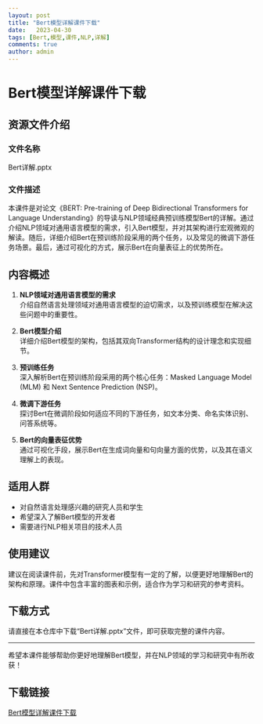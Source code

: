 ```yaml
---
layout: post
title: "Bert模型详解课件下载"
date:   2023-04-30
tags: [Bert,模型,课件,NLP,详解]
comments: true
author: admin
---
```

# Bert模型详解课件下载

## 资源文件介绍

### 文件名称
Bert详解.pptx

### 文件描述
本课件是对论文《BERT: Pre-training of Deep Bidirectional Transformers for Language Understanding》的导读与NLP领域经典预训练模型Bert的详解。通过介绍NLP领域对通用语言模型的需求，引入Bert模型，并对其架构进行宏观微观的解读。随后，详细介绍Bert在预训练阶段采用的两个任务，以及常见的微调下游任务场景。最后，通过可视化的方式，展示Bert在向量表征上的优势所在。

## 内容概述

1. **NLP领域对通用语言模型的需求**  
   介绍自然语言处理领域对通用语言模型的迫切需求，以及预训练模型在解决这些问题中的重要性。

2. **Bert模型介绍**  
   详细介绍Bert模型的架构，包括其双向Transformer结构的设计理念和实现细节。

3. **预训练任务**  
   深入解析Bert在预训练阶段采用的两个核心任务：Masked Language Model (MLM) 和 Next Sentence Prediction (NSP)。

4. **微调下游任务**  
   探讨Bert在微调阶段如何适应不同的下游任务，如文本分类、命名实体识别、问答系统等。

5. **Bert的向量表征优势**  
   通过可视化手段，展示Bert在生成词向量和句向量方面的优势，以及其在语义理解上的表现。

## 适用人群

- 对自然语言处理感兴趣的研究人员和学生
- 希望深入了解Bert模型的开发者
- 需要进行NLP相关项目的技术人员

## 使用建议

建议在阅读课件前，先对Transformer模型有一定的了解，以便更好地理解Bert的架构和原理。课件中包含丰富的图表和示例，适合作为学习和研究的参考资料。

## 下载方式

请直接在本仓库中下载“Bert详解.pptx”文件，即可获取完整的课件内容。

---

希望本课件能够帮助你更好地理解Bert模型，并在NLP领域的学习和研究中有所收获！

## 下载链接

[Bert模型详解课件下载](https://pan.quark.cn/s/8bc6337daf1b)